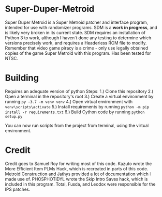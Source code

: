 # Super-Duper-Metroid
Super Duper Metroid is a Super Metroid patcher and interface program, intended for use with randomizer programs. SDM is a **work in progress**, and is likely very broken in its current state. SDM requires an installation of Python 3 to work, although I haven't done any testing to determine which versions precisely work, and requires a Headerless ROM file to modify. Remember that video game piracy is a crime - only use legally obtained copies of the game Super Metroid with this program. Has been tested for NTSC.

# Building
Requires an adequate version of python
Steps:
1.) Clone this repository
2.) Open a terminal in the repository's root
3.) Create a virtual environment by running `py -3.7 -m venv venv`
4.) Open virtual environment with `venv\scripts\activate`
5.) Install requirements by running `python -m pip install -r requirements.txt`
6.) Build Cython code by running `python setup.py`

You can now run scripts from the project from terminal, using the virtual environment.

# Credit
Credit goes to Samuel Roy for writing most of this code.
Kazuto wrote the More Efficient Item PLMs Hack, which is recreated in parts of this code.
Metroid Construction and Jathys provided a lot of documentation which I made use of.
PHOSPHOTiDYL wrote the Skip Intro Saves hack, which is included in this program.
Total, Fusda, and Leodox were responsible for the IPS patches.
